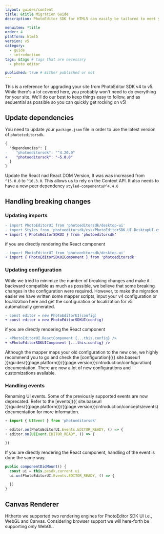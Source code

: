 ```yaml
---
layout: guides/content
title: &title Migration Guide
description: PhotoEditor SDK for HTML5 can easily be tailored to meet your business needs. Learn how to swiftly create the editor your use-case requires.

menuitem: *title
order: 4
platform: html5
version: v5
category:
  - guide
  - introduction
tags: &tags # tags that are necessary
  - photo editor

published: true # Either published or not
---
```


This is a reference for upgrading your site from PhotoEditor SDK v4 to v5. While there's a lot covered here, you probably won't need to do everything for your site. We'll do our best to keep things easy to follow, and as sequential as possible so you can quickly get rocking on v5!

## Update dependencies

You need to update your `package.json` file in order to use the latest version of `phototeditorsdk`.

```diff
{
  "dependencies": {
-    "photoeditorsdk": "^4.20.0"
+    "photoeditorsdk": "~5.0.0"
  }
}
```

Update the React nad React DOM Version, It was was increased from `^15.0.0` to `^16.3.0`. This allows us to rely on the Context API. It also needs to have a new peer dependency `styled-components@^4.4.0`

## Handling breaking changes
### Updating imports
```diff
- import PhotoEditorUI from 'photoeditorsdk/desktop-ui'
- import Styles from 'photoeditorsdk/css/PhotoEditorSDK.UI.DesktopUI.css'
+ import { PhotoEditorSDKUI } from 'photoeditorsdk'

```

if you are directly rendering the React component
```diff
- import PhotoEditorUI from 'photoeditorsdk/desktop-ui'
+ import { PhotoEditorSDKUIComponent } from 'photoeditorsdk'
```


### Updating configuration

While we tried to minimize the number of breaking changes and make it backward compatible as much as possible, we believe that some breaking changes in the configuration were required. However, to make the migration easier we have written some mapper scripts, input your v4 configuration or localization here and get the configuration or localization for v5 automatically generated.

```diff
- const editor = new PhotoEditorUI(config)
+ const editor = new PhotoEditorSDKUI(config)

```

if you are directly rendering the React component

```diff
- <PhotoEditorUI.ReactComponent {...this.config} />
+ <PhotoEditorSDKUIComponent {...this.config} />
```

Although the mapper maps your old configuration to the new one, we highly recommend you to go and check the [configuration]({{ site.baseurl }}/guides/{{page.platform}}/{{page.version}}/introduction/configuration) documentation. There are now a lot of new configurations and customizations available.

### Handling events

Renaming UI events. Some of the previously supported events are now deprecated. Refer to the [events]({{ site.baseurl }}/guides/{{page.platform}}/{{page.version}}/introduction/concepts/events) documentation for more information.

```js
+ import { UIEvent } from 'photoeditorsdk'

- editor.on(PhotoEditorUI.Events.EDITOR_READY, () => {
+ editor.on(UIEvent.EDITOR_READY, () => {

})
```

If you are directly rendering the React component, handling of the event is done the same way.

```js
public componentDidMount() {
  const ui = this.pesdk.current.ui
  ui.on(PhotoEditorUI.Events.EDITOR_READY, () => {

  })
}
```

## Canvas Renderer
Hitherto we supported two rendering engines for PhotoEditor SDK UI i.e., WebGL and Canvas. Considering browser support we will here-forth be supporting only WebGL.